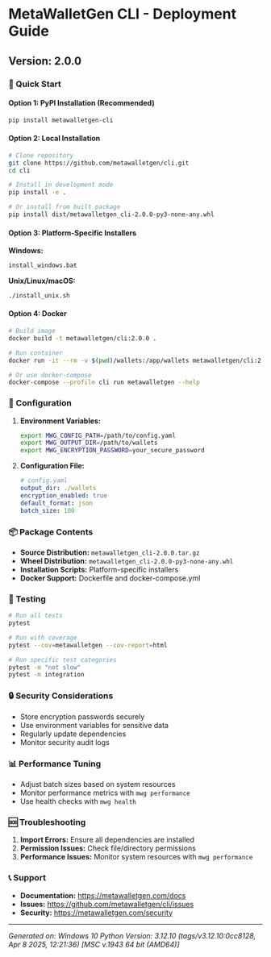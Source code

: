 # MetaWalletGen CLI - Deployment Guide

## Version: 2.0.0

### 🚀 Quick Start

#### Option 1: PyPI Installation (Recommended)
```bash
pip install metawalletgen-cli
```

#### Option 2: Local Installation
```bash
# Clone repository
git clone https://github.com/metawalletgen/cli.git
cd cli

# Install in development mode
pip install -e .

# Or install from built package
pip install dist/metawalletgen_cli-2.0.0-py3-none-any.whl
```

#### Option 3: Platform-Specific Installers

**Windows:**
```cmd
install_windows.bat
```

**Unix/Linux/macOS:**
```bash
./install_unix.sh
```

#### Option 4: Docker
```bash
# Build image
docker build -t metawalletgen/cli:2.0.0 .

# Run container
docker run -it --rm -v $(pwd)/wallets:/app/wallets metawalletgen/cli:2.0.0

# Or use docker-compose
docker-compose --profile cli run metawalletgen --help
```

### 🔧 Configuration

1. **Environment Variables:**
   ```bash
   export MWG_CONFIG_PATH=/path/to/config.yaml
   export MWG_OUTPUT_DIR=/path/to/wallets
   export MWG_ENCRYPTION_PASSWORD=your_secure_password
   ```

2. **Configuration File:**
   ```yaml
   # config.yaml
   output_dir: ./wallets
   encryption_enabled: true
   default_format: json
   batch_size: 100
   ```

### 📦 Package Contents

- **Source Distribution:** `metawalletgen_cli-2.0.0.tar.gz`
- **Wheel Distribution:** `metawalletgen_cli-2.0.0-py3-none-any.whl`
- **Installation Scripts:** Platform-specific installers
- **Docker Support:** Dockerfile and docker-compose.yml

### 🧪 Testing

```bash
# Run all tests
pytest

# Run with coverage
pytest --cov=metawalletgen --cov-report=html

# Run specific test categories
pytest -m "not slow"
pytest -m integration
```

### 🔒 Security Considerations

- Store encryption passwords securely
- Use environment variables for sensitive data
- Regularly update dependencies
- Monitor security audit logs

### 📊 Performance Tuning

- Adjust batch sizes based on system resources
- Monitor performance metrics with `mwg performance`
- Use health checks with `mwg health`

### 🆘 Troubleshooting

1. **Import Errors:** Ensure all dependencies are installed
2. **Permission Issues:** Check file/directory permissions
3. **Performance Issues:** Monitor system resources with `mwg performance`

### 📞 Support

- **Documentation:** https://metawalletgen.com/docs
- **Issues:** https://github.com/metawalletgen/cli/issues
- **Security:** https://metawalletgen.com/security

---

*Generated on: Windows 10*
*Python Version: 3.12.10 (tags/v3.12.10:0cc8128, Apr  8 2025, 12:21:36) [MSC v.1943 64 bit (AMD64)]*
